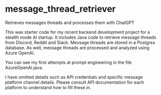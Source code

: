 # message_thread_retriever
Retrieves messages threads and processes them with ChatGPT

This was starter code for my recent backend development project for a stealth mode AI startup.  It includes Java code to retrieve message threads from Discord, Reddit and Slack.  Message threads are stored in a Postgres database.  As well, message threads are processed and analyzed using Azure OpenAI.

You can see my first attempts at prompt engineering in the file AzureOpenAI.java.

I have omitted details such as API credentials and specific message platform channel details.  Please consult API documentation for each platform to understand how to fill these in.
